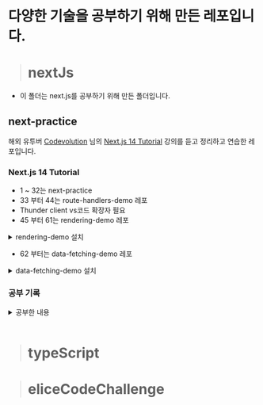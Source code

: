 # 다양한 기술을 공부하기 위해 만든 레포입니다.

> # nextJs

- 이 폴더는 next.js를 공부하기 위해 만든 폴더입니다.

## next-practice

해외 유투버 [Codevolution](https://www.youtube.com/@Codevolution)
님의 [Next.js 14 Tutorial](https://www.youtube.com/watch?v=ZjAqacIC_3c&list=PLC3y8-rFHvwjOKd6gdf4QtV1uYNiQnruI) 강의를 듣고 정리하고 연습한 레포입니다.

### Next.js 14 Tutorial

- 1 ~ 32는 next-practice
- 33 부터 44는 route-handlers-demo 레포
- Thunder client vs코드 확장자 필요
- 45 부터 61는 rendering-demo 레포
<details>
<summary> rendering-demo 설치</summary>

```bash
npm i react-slick slick-carousel @types/react-slick
```

```bash
npm i server-only
```

```tsx
import "server-only";
```

```bash
npm i client-only
```

```tsx
import "client-only";
```

</details>

- 62 부터는 data-fetching-demo 레포

<details>
<summary>data-fetching-demo 설치</summary>

```bash
npm install json-server@0.17.4
```

</details>

### 공부 기록

<details>
<summary>공부한 내용</summary>

| 번호 | 강의 이름                                 | 공부한 날짜 | 시간  |
| ---- | ----------------------------------------- | ----------- | ----- |
| 1    | Introduction                              | 24.07.15    | 5:06  |
| 2    | Hello World                               | 24.07.15    | 3:21  |
| 3    | Project Structure                         | 24.07.15    | 5:47  |
| 4    | Before We Start                           | 24.07.15    | 2:06  |
| 5    | Routing                                   | 24.07.15    | 7:46  |
| 6    | Nested Routes                             | 24.07.15    | 3:51  |
| 7    | Dynamic Routes                            | 24.07.15    | 7:55  |
| 8    | Nested Dynamic Routes                     | 24.07.15    | 4:10  |
| 9    | Catch all Segments                        | 24.07.15    | 8:05  |
| 10   | Not Found Page                            | 24.07.15    | 4:25  |
| 11   | File Colocation                           | 24.07.15    | 3:50  |
| 12   | Private Folders                           | 24.07.15    | 2:52  |
| 13   | Route Groups                              | 24.07.15    | 5:36  |
| 14   | Layouts                                   | 24.07.16    | 5:54  |
| 15   | Nested Layouts                            | 24.07.16    | 4:03  |
| 16   | Route Group Layout                        | 24.07.16    | 2:54  |
| 17   | Routing Metadata                          | 24.07.16    | 8:13  |
| 18   | title Metadata                            | 24.07.16    | 4:20  |
| 19   | Link Component Navigation                 | 24.07.16    | 7:24  |
| 20   | Active Links                              | 24.07.16    | 5:28  |
| 21   | Navigating Programmatically               | 24.07.17    | 4:57  |
| 22   | Templates                                 | 24.07.17    | 4:47  |
| 23   | Loading UI                                | 24.07.17    | 3:13  |
| 24   | Error Handling                            | 24.07.17    | 6:49  |
| 25   | Recovering from Errors                    | 24.07.17    | 2:13  |
| 26   | Handling Errors in Nested Routes          | 24.07.17    | 2:44  |
| 27   | Handling Errors in Layouts                | 24.07.17    | 3:02  |
| 28   | Parallel Routes                           | 24.07.17    | 11:46 |
| 29   | Unmatched Routes                          | 24.07.18    | 9:07  |
| 30   | Conditional Routes                        | 24.07.18    | 3:48  |
| 31   | Intercepting Routes                       | 24.07.18    | 10:28 |
| 32   | Parallel Intercepting Routes              | 24.07.18    | 5:58  |
| 33   | Route Handlers                            | 24.07.18    | 7:02  |
| 34   | Handling GET Request                      | 24.07.18    | 4:14  |
| 35   | Handling POST Request                     | 24.07.20    | 4:23  |
| 36   | Dynamic Route Handlers                    | 24.07.20    | 4:44  |
| 37   | Handling PATCH Request                    | 24.07.20    | 4:08  |
| 38   | Handling DELETE Request                   | 24.07.20    | 3:17  |
| 39   | URL Query Parameters                      | 24.07.20    | 3:48  |
| 40   | Redirects in Route Handlers               | 24.07.20    | 2:50  |
| 41   | Headers in Route Handlers                 | 24.07.20    | 6:31  |
| 42   | Cookies in Route Handlers                 | 24.07.20    | 4:03  |
| 43   | Caching in Route Handlers                 | 24.07.20    | 4:10  |
| 44   | Middleware                                | 24.07.21    | 8:23  |
| 45   | Rendering                                 | 24.07.21    | 1:32  |
| 46   | Client-side Rendering (CSR)               | 24.07.21    | 3:23  |
| 47   | Server-side Rendering (SSR)               | 24.07.21    | 6:07  |
| 48   | Suspense for SSR                          | 24.07.21    | 7:49  |
| 49   | React Server Components (RSC)             | 24.07.21    | 9:01  |
| 50   | Server and Client Components              | 24.07.21    | 8:21  |
| 51   | RSC Rendering Lifecycle                   | 24.07.21    | 3:56  |
| 52   | Static Rendering                          | 24.07.22    | 13:45 |
| 53   | Dynamic Rendering                         | 24.07.22    | 5:32  |
| 54   | Streaming                                 | 24.07.22    | 4:22  |
| 55   | Server and Client Composition Patterns    | 24.07.22    | 1:11  |
| 56   | Server-only Code                          | 24.07.22    | 7:29  |
| 57   | Third Party Packages                      | 24.07.22    | 5:30  |
| 58   | Context Providers                         | 24.07.22    | 6:08  |
| 59   | Client-only Code                          | 24.07.22    | 4:34  |
| 60   | Client Component Placement                | 24.07.22    | 6:35  |
| 61   | Interleaving Server and Client Components | 24.07.22    | 9:47  |
| 62   | Data Fetching                             | 24.07.23    | 2:12  |
| 63   | Fetching Data with Server Components      | 24.07.23    | 4:41  |
| 64   | Loading and Error States                  | 24.07.23    | 3:20  |
| 65   | JSON Server Setup                         | 24.07.23    | 3:26  |
| 66   | Caching Data                              | 24.07.23    | 4:43  |
| 67   | Data Cache                                | 24.07.23    | 4:34  |
| 68   | Opting Out of Caching                     | 24.07.23    | 8:04  |
| 69   | Request Memoization                       | 24.07.23    | 5:49  |
| 70   | Time based Data Revalidation              | 24.07.23    | 5:27  |
| 71   | Client-side Data Fetching                 | 24.07.23    | 2:17  |

</details>
<br>

> # typeScript

> # eliceCodeChallenge
